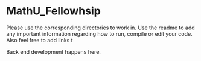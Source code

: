 # MathU_Fellowhsip
Please use the corresponding directories to work in. 
Use the readme to add any important information regarding how to run, compile or edit your code.
Also feel free to add links t

Back end development happens here.